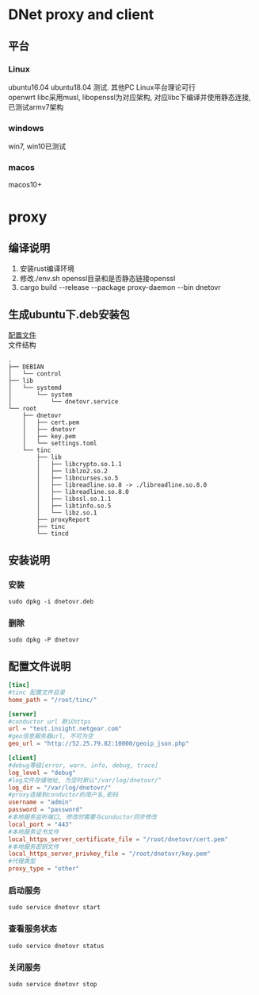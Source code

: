 # DNet proxy and client
## 平台
### Linux  
ubuntu16.04 ubuntu18.04 测试. 其他PC Linux平台理论可行  
openwrt libc采用musl, libopenssl为对应架构, 对应libc下编译并使用静态连接, 已测试armv7架构
### windows
 win7, win10已测试
### macos
 macos10+

# proxy
## 编译说明
1. 安装rust编译环境
2. 修改./env.sh openssl目录和是否静态链接openssl  
3. cargo build --release --package proxy-daemon --bin dnetovr

## 生成ubuntu下.deb安装包
[配置文件](./service_script/README.md)  
文件结构
```
.
├── DEBIAN
│   └── control
├── lib
│   └── systemd
│       └── system
│           └── dnetovr.service
└── root
    ├── dnetovr
    │   ├── cert.pem
    │   ├── dnetovr
    │   ├── key.pem
    │   └── settings.toml
    └── tinc
        ├── lib
        │   ├── libcrypto.so.1.1
        │   ├── liblzo2.so.2
        │   ├── libncurses.so.5
        │   ├── libreadline.so.8 -> ./libreadline.so.8.0
        │   ├── libreadline.so.8.0
        │   ├── libssl.so.1.1
        │   ├── libtinfo.so.5
        │   └── libz.so.1
        ├── proxyReport
        ├── tinc
        └── tincd
```

## 安装说明
### 安装
```
sudo dpkg -i dnetovr.deb
```
### 删除
```
sudo dpkg -P dnetovr
```
## 配置文件说明
```toml
[tinc]
#tinc 配置文件目录
home_path = "/root/tinc/"

[server]
#conductor url 默认https
url = "test.insight.netgear.com"
#geo信息服务器url, 不可为空
geo_url = "http://52.25.79.82:10000/geoip_json.php"

[client]
#debug等级[error, warn, info, debug, trace]
log_level = "debug"
#log文件存储地址, 为空时默认"/var/log/dnetovr/"
log_dir = "/var/log/dnetovr/"
#proxy连接到conductor的用户名,密码
username = "admin"
password = "password"
#本地服务监听端口, 修改时需要与conductor同步修改
local_port = "443"
#本地服务证书文件
local_https_server_certificate_file = "/root/dnetovr/cert.pem"
#本地服务密钥文件
local_https_server_privkey_file = "/root/dnetovr/key.pem"
#代理类型
proxy_type = "other"
```

### 启动服务
```
sudo service dnetovr start
```
### 查看服务状态
```
sudo service dnetovr status
```
### 关闭服务
```
sudo service dnetovr stop
```